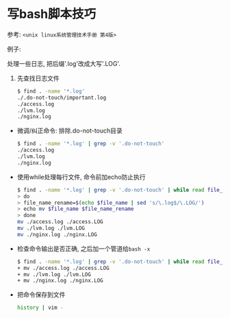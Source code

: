# 写bash脚本技巧


参考: `<unix linux系统管理技术手册 第4版>`

例子:

处理一些日志, 把后缀'.log'改成大写'.LOG'.

1.  先查找日志文件

	```bash
	$ find . -name '*.log'
	./.do-not-touch/important.log
	./access.log
	./lvm.log
	./nginx.log
	```

*   微调/纠正命令: 排除.do-not-touch目录

	```bash
	$ find . -name '*.log' | grep -v '.do-not-touch'
	./access.log
	./lvm.log
	./nginx.log
	```

*   使用while处理每行文件, 命令前加echo防止执行

	```bash
	$ find . -name '*.log' | grep -v '.do-not-touch' | while read file_name
	> do
	> file_name_rename=$(echo $file_name | sed 's/\.log$/\.LOG/')
	> echo mv $file_name $file_name_rename
	> done
	mv ./access.log ./access.LOG
	mv ./lvm.log ./lvm.LOG
	mv ./nginx.log ./nginx.LOG
	```

*   检查命令输出是否正确, 之后加一个管道给`bash -x`

	```bash
	$ find . -name '*.log' | grep -v '.do-not-touch' | while read file_name; do file_name_rename=$(echo $file_name | sed 's/\.log$/\.LOG/'); echo mv $file_name $file_name_rename; done | bash -x
	+ mv ./access.log ./access.LOG
	+ mv ./lvm.log ./lvm.LOG
	+ mv ./nginx.log ./nginx.LOG
	```

*   把命令保存到文件

	```bash
	history | vim -
	```

